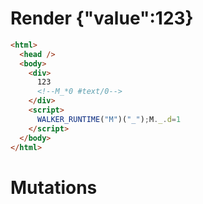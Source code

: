 # Render {"value":123}
```html
<html>
  <head />
  <body>
    <div>
      123
      <!--M_*0 #text/0-->
    </div>
    <script>
      WALKER_RUNTIME("M")("_");M._.d=1
    </script>
  </body>
</html>
```

# Mutations
```

```